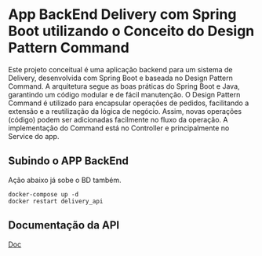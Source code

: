 # App BackEnd Delivery com Spring Boot utilizando o Conceito do Design Pattern Command

Este projeto conceitual é uma aplicação backend para um sistema de Delivery, desenvolvida com Spring Boot e baseada no Design Pattern Command. A arquitetura segue as boas práticas do Spring Boot e Java, garantindo um código modular e de fácil manutenção. O Design Pattern Command é utilizado para encapsular operações de pedidos, facilitando a extensão e a reutilização da lógica de negócio.
Assim, novas operações (código) podem ser adicionadas facilmente no fluxo da operação. A implementação do Command está no Controller e principalmente no Service do app.

## Subindo o APP BackEnd

Ação abaixo já sobe o BD também.
```docker
docker-compose up -d
docker restart delivery_api
```

## Documentação da API

[Doc](http://localhost:8080/swagger-ui/index.html)

